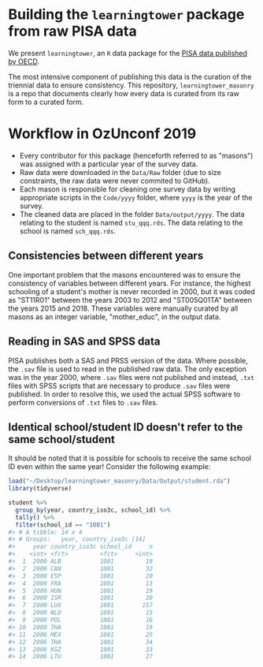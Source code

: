 # Building the `learningtower` package from raw PISA data

We present `learningtower`, an `R` data package for the [PISA data published by OECD](https://www.oecd.org/pisa/data/). 

The most intensive component of publishing this data is the curation of the triennial data to ensure consistency. This repository, `learningtower_masonry` is a repo that documents clearly how every data is curated from its raw form to a curated form. 


# Workflow in OzUnconf 2019

+ Every contributor for this package (henceforth referred to as "masons") was assigned with a particular year of the survey data. 
+ Raw data were downloaded in the `Data/Raw` folder (due to size constraints, the raw data were never commited to GitHub). 
+ Each mason is responsible for cleaning one survey data by writing appropriate scripts in the `Code/yyyy` folder, where `yyyy` is the year of the survey. 
+ The cleaned data are placed in the folder `Data/output/yyyy`. The data relating to the student is named `stu_qqq.rds`. The data relating to the school is named `sch_qqq.rds`.

## Consistencies between different years

One important problem that the masons encountered was to ensure the consistency of variables between different years. For instance, the highest schooling of a student's mother is never recorded in 2000, but it was coded as "ST11R01" between the years 2003 to 2012 and "ST005Q01TA" between the years 2015 and 2018. These variables were manually curated by all masons as an integer variable, "mother_educ", in the output data. 

## Reading in SAS and SPSS data

PISA publishes both a SAS and PRSS version of the data. Where possible, the `.sav` file is used to read in the published raw data. The only exception was in the year 2000, where `.sav` files were not published and instead, `.txt` files with SPSS scripts that are necessary to produce `.sav` files were published. In order to resolve this, we used the actual SPSS software to perform conversions of `.txt` files to `.sav` files. 

## Identical school/student ID doesn't refer to the same school/student

It should be noted that it is possible for schools to receive the same school ID even within the same year! Consider the following example:

``` r
load("~/Desktop/learningtower_masonry/Data/Output/student.rda")
library(tidyverse)

student %>% 
  group_by(year, country_iso3c, school_id) %>% 
  tally() %>% 
  filter(school_id == "1001")
#> # A tibble: 14 x 4
#> # Groups:   year, country_iso3c [14]
#>     year country_iso3c school_id     n
#>    <int> <fct>         <fct>     <int>
#>  1  2000 ALB           1001         19
#>  2  2000 CAN           1001         32
#>  3  2000 ESP           1001         20
#>  4  2000 FRA           1001         13
#>  5  2000 HUN           1001         19
#>  6  2000 ISR           1001         20
#>  7  2000 LUX           1001        157
#>  8  2000 NLD           1001         15
#>  9  2000 POL           1001         16
#> 10  2000 THA           1001         19
#> 11  2006 MEX           1001         25
#> 12  2006 THA           1001         34
#> 13  2006 KGZ           1001         33
#> 14  2006 LTU           1001         27
```
